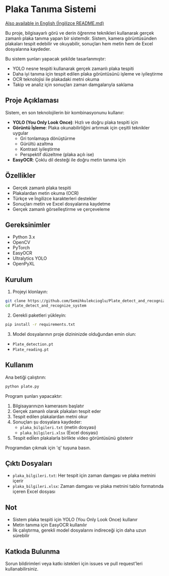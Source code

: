 # Plaka Tanıma Sistemi

[Also available in English (İngilizce README.md)](README.md)

Bu proje, bilgisayarlı görü ve derin öğrenme teknikleri kullanarak gerçek zamanlı plaka tanıma yapan bir sistemdir. Sistem, kamera görüntüsünden plakaları tespit edebilir ve okuyabilir, sonuçları hem metin hem de Excel dosyalarına kaydeder.

Bu sistem şunları yapacak şekilde tasarlanmıştır:
- YOLO nesne tespiti kullanarak gerçek zamanlı plaka tespiti
- Daha iyi tanıma için tespit edilen plaka görüntüsünü işleme ve iyileştirme
- OCR teknolojisi ile plakadaki metni okuma
- Takip ve analiz için sonuçları zaman damgalarıyla saklama

## Proje Açıklaması

Sistem, en son teknolojilerin bir kombinasyonunu kullanır:
- **YOLO (You Only Look Once)**: Hızlı ve doğru plaka tespiti için
- **Görüntü İşleme**: Plaka okunabilirliğini artırmak için çeşitli teknikler uygular
  - Gri tonlamaya dönüştürme
  - Gürültü azaltma
  - Kontrast iyileştirme
  - Perspektif düzeltme (plaka açılı ise)
- **EasyOCR**: Çoklu dil desteği ile doğru metin tanıma için

## Özellikler

- Gerçek zamanlı plaka tespiti
- Plakalardan metin okuma (OCR)
- Türkçe ve İngilizce karakterleri destekler
- Sonuçları metin ve Excel dosyalarına kaydetme
- Gerçek zamanlı görselleştirme ve çerçeveleme

## Gereksinimler

- Python 3.x
- OpenCV
- PyTorch
- EasyOCR
- Ultralytics YOLO
- OpenPyXL

## Kurulum

1. Projeyi klonlayın:
```bash
git clone https://github.com/Semihkulekcioglu/Plate_detect_and_recognize_system.git
cd Plate_detect_and_recognize_system
```

2. Gerekli paketleri yükleyin:
```bash
pip install -r requirements.txt
```

3. Model dosyalarının proje dizininizde olduğundan emin olun:
- `Plate_detection.pt`
- `Plate_reading.pt`

## Kullanım

Ana betiği çalıştırın:
```bash
python plate.py
```

Program şunları yapacaktır:
1. Bilgisayarınızın kamerasını başlatır
2. Gerçek zamanlı olarak plakaları tespit eder
3. Tespit edilen plakalardan metni okur
4. Sonuçları şu dosyalara kaydeder:
   - `plaka_bilgileri.txt` (metin dosyası)
   - `plaka_bilgileri.xlsx` (Excel dosyası)
5. Tespit edilen plakalarla birlikte video görüntüsünü gösterir

Programdan çıkmak için 'q' tuşuna basın.

## Çıktı Dosyaları

- `plaka_bilgileri.txt`: Her tespit için zaman damgası ve plaka metnini içerir
- `plaka_bilgileri.xlsx`: Zaman damgası ve plaka metnini tablo formatında içeren Excel dosyası

## Not

- Sistem plaka tespiti için YOLO (You Only Look Once) kullanır
- Metin tanıma için EasyOCR kullanılır
- İlk çalıştırma, gerekli model dosyalarını indireceği için daha uzun sürebilir

## Katkıda Bulunma

Sorun bildirimleri veya katkı istekleri için issues ve pull request'leri kullanabilirsiniz.

